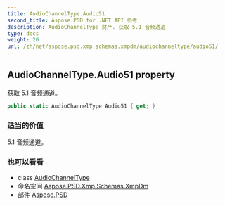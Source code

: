 ```yaml
---
title: AudioChannelType.Audio51
second_title: Aspose.PSD for .NET API 参考
description: AudioChannelType 财产. 获取 5.1 音频通道
type: docs
weight: 20
url: /zh/net/aspose.psd.xmp.schemas.xmpdm/audiochanneltype/audio51/
---
```

## AudioChannelType.Audio51 property

获取 5.1 音频通道。

```csharp
public static AudioChannelType Audio51 { get; }
```

### 适当的价值

5.1 音频通道。

### 也可以看看

* class [AudioChannelType](../)
* 命名空间 [Aspose.PSD.Xmp.Schemas.XmpDm](../../audiochanneltype/)
* 部件 [Aspose.PSD](../../../)


